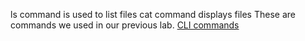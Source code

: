 ls command is used to list files 
cat command displays files
These are commands we used in our previous lab.
[CLI commands](docs/cli.md)
